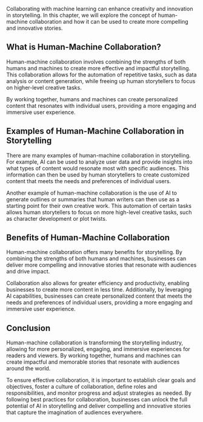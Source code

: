 

Collaborating with machine learning can enhance creativity and innovation in storytelling. In this chapter, we will explore the concept of human-machine collaboration and how it can be used to create more compelling and innovative stories.

What is Human-Machine Collaboration?
------------------------------------

Human-machine collaboration involves combining the strengths of both humans and machines to create more effective and impactful storytelling. This collaboration allows for the automation of repetitive tasks, such as data analysis or content generation, while freeing up human storytellers to focus on higher-level creative tasks.

By working together, humans and machines can create personalized content that resonates with individual users, providing a more engaging and immersive user experience.

Examples of Human-Machine Collaboration in Storytelling
-------------------------------------------------------

There are many examples of human-machine collaboration in storytelling. For example, AI can be used to analyze user data and provide insights into what types of content would resonate most with specific audiences. This information can then be used by human storytellers to create customized content that meets the needs and preferences of individual users.

Another example of human-machine collaboration is the use of AI to generate outlines or summaries that human writers can then use as a starting point for their own creative work. This automation of certain tasks allows human storytellers to focus on more high-level creative tasks, such as character development or plot twists.

Benefits of Human-Machine Collaboration
---------------------------------------

Human-machine collaboration offers many benefits for storytelling. By combining the strengths of both humans and machines, businesses can deliver more compelling and innovative stories that resonate with audiences and drive impact.

Collaboration also allows for greater efficiency and productivity, enabling businesses to create more content in less time. Additionally, by leveraging AI capabilities, businesses can create personalized content that meets the needs and preferences of individual users, providing a more engaging and immersive user experience.

Conclusion
----------

Human-machine collaboration is transforming the storytelling industry, allowing for more personalized, engaging, and immersive experiences for readers and viewers. By working together, humans and machines can create impactful and memorable stories that resonate with audiences around the world.

To ensure effective collaboration, it is important to establish clear goals and objectives, foster a culture of collaboration, define roles and responsibilities, and monitor progress and adjust strategies as needed. By following best practices for collaboration, businesses can unlock the full potential of AI in storytelling and deliver compelling and innovative stories that capture the imagination of audiences everywhere.
